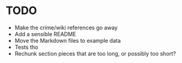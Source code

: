 # TODO

- Make the crime/wiki references go away
- Add a sensible README
- Move the Markdown files to example data
- Tests tho
- Rechunk section pieces that are too long, or possibly too short?